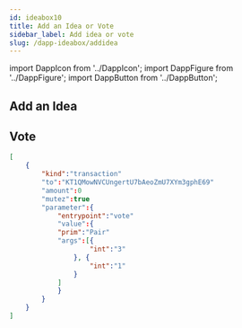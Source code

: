 ```yaml
---
id: ideabox10
title: Add an Idea or Vote
sidebar_label: Add idea or vote
slug: /dapp-ideabox/addidea
---
```


import DappIcon from '../DappIcon';
import DappFigure from '../DappFigure';
import DappButton from '../DappButton';


## Add an Idea



## Vote

```json
[
    {
        "kind":"transaction"
        "to":"KT1QMowNVCUngertU7bAeoZmU7XYm3gphE69"
        "amount":0
        "mutez":true
        "parameter":{
            "entrypoint":"vote"
            "value":{
            "prim":"Pair"
            "args":[{
                    "int":"3"
                }, {
                    "int":"1"
                }
            ]
            }
        }
    }
]

```